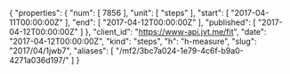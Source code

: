 {
  "properties": {
    "num": [
      7856
    ],
    "unit": [
      "steps"
    ],
    "start": [
      "2017-04-11T00:00:00Z"
    ],
    "end": [
      "2017-04-12T00:00:00Z"
    ],
    "published": [
      "2017-04-12T00:00:00Z"
    ]
  },
  "client_id": "https://www-api.jvt.me/fit",
  "date": "2017-04-12T00:00:00Z",
  "kind": "steps",
  "h": "h-measure",
  "slug": "2017/04/1jwb7",
  "aliases": [
    "/mf2/3bc7a024-1e79-4c6f-b9a0-4271a036d197/"
  ]
}
